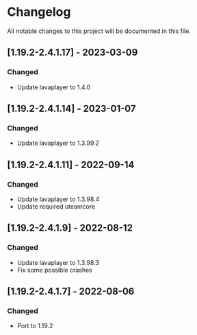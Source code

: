 # Changelog
All notable changes to this project will be documented in this file.

## [1.19.2-2.4.1.17] - 2023-03-09
### Changed
 - Update lavaplayer to 1.4.0

## [1.19.2-2.4.1.14] - 2023-01-07
### Changed
 - Update lavaplayer to 1.3.99.2

## [1.19.2-2.4.1.11] - 2022-09-14
### Changed
 - Update lavaplayer to 1.3.98.4
 - Update required uteamcore

## [1.19.2-2.4.1.9] - 2022-08-12
### Changed
 - Update lavaplayer to 1.3.98.3
 - Fix some possible crashes

## [1.19.2-2.4.1.7] - 2022-08-06
### Changed
 - Port to 1.19.2